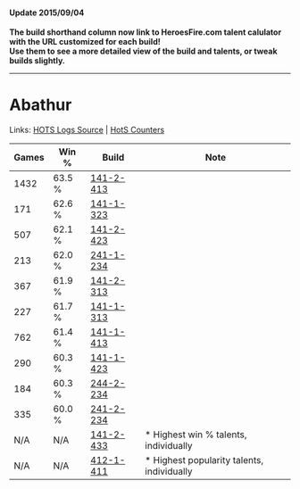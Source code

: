 #### Update 2015/09/04
**The build shorthand column now link to HeroesFire.com talent calulator with the URL customized for each build!  
Use them to see a more detailed view of the build and talents, or tweak builds slightly.**

***

# Abathur

Links: [HOTS Logs Source](https://www.hotslogs.com/Sitewide/HeroDetails?Hero=Abathur) | [HotS Counters](http://hotscounters.com/#/hero/Abathur)

Games  | Win %  | Build     | Note
-----  | -----  | -----     | ----
1432   | 63.5 % | [141-2-413](http://www.heroesfire.com/hots/talent-calculator/abathur#hYEz) | 
171    | 62.6 % | [141-1-323](http://www.heroesfire.com/hots/talent-calculator/abathur#hXzx) | 
507    | 62.1 % | [141-2-423](http://www.heroesfire.com/hots/talent-calculator/abathur#hYF7) | 
213    | 62.0 % | [241-1-234](http://www.heroesfire.com/hots/talent-calculator/abathur#lM5Y) | 
367    | 61.9 % | [141-2-313](http://www.heroesfire.com/hots/talent-calculator/abathur#hYDP) | 
227    | 61.7 % | [141-1-313](http://www.heroesfire.com/hots/talent-calculator/abathur#hXzn) | 
762    | 61.4 % | [141-1-413](http://www.heroesfire.com/hots/talent-calculator/abathur#hX_L) | 
290    | 60.3 % | [141-1-423](http://www.heroesfire.com/hots/talent-calculator/abathur#hX_V) | 
184    | 60.3 % | [244-2-234](http://www.heroesfire.com/hots/talent-calculator/abathur#lTfw) | 
335    | 60.0 % | [241-2-234](http://www.heroesfire.com/hots/talent-calculator/abathur#lMLA) | 
N/A    | N/A    | [141-2-433](http://www.heroesfire.com/hots/talent-calculator/abathur#hYFH) | * Highest win % talents, individually
N/A    | N/A    | [412-1-411](http://www.heroesfire.com/hots/talent-calculator/abathur#rtd3) | * Highest popularity talents, individually
